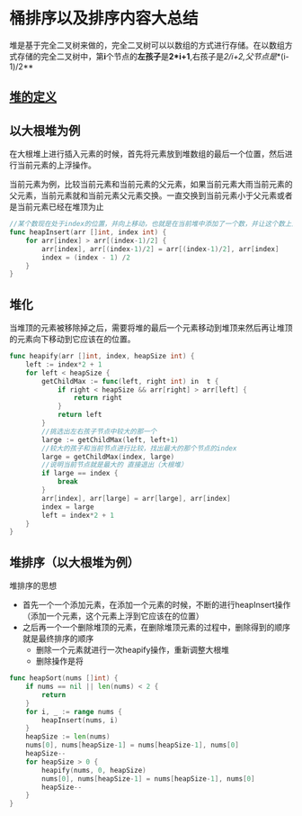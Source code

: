 # 桶排序以及排序内容大总结

堆是基于完全二叉树来做的，完全二叉树可以以数组的方式进行存储。在以数组方式存储的完全二叉树中，第**i**个节点的**左孩子**是**2\*i+1**,右孩子是**2/*i+2**,父节点是**(i-1)/2**

## [堆的定义](https://juejin.cn/post/6854573217269415950)

## 以大根堆为例

在大根堆上进行插入元素的时候，首先将元素放到堆数组的最后一个位置，然后进行当前元素的上浮操作。

当前元素为例，比较当前元素和当前元素的父元素，如果当前元素大雨当前元素的父元素，当前元素就和当前元素父元素交换。一直交换到当前元素小于父元素或者是当前元素已经在堆顶为止

```go
//某个数现在处于index的位置，并向上移动，也就是在当前堆中添加了一个数，并让这个数上浮到指定的位置
func heapInsert(arr []int, index int) {
	for arr[index] > arr[(index-1)/2] {
		arr[index], arr[(index-1)/2] = arr[(index-1)/2], arr[index]
		index = (index - 1) /2
	}
}
```

## 堆化

当堆顶的元素被移除掉之后，需要将堆的最后一个元素移动到堆顶来然后再让堆顶的元素向下移动到它应该在的位置。

```go
func heapify(arr []int, index, heapSize int) {
	left := index*2 + 1
	for left < heapSize {
		getChildMax := func(left, right int) in  t {
			if right < heapSize && arr[right] > arr[left] {
				return right
			}
			return left
		}
		//挑选出左右孩子节点中较大的那一个
		large := getChildMax(left, left+1)
		//较大的孩子和当前节点进行比较，找出最大的那个节点的index
		large = getChildMax(index, large)
		//说明当前节点就是最大的 直接退出（大根堆）
		if large == index {
			break
		}
		arr[index], arr[large] = arr[large], arr[index]
		index = large
		left = index*2 + 1
	}
}
```

## 堆排序（以大根堆为例）

堆排序的思想

+ 首先一个一个添加元素，在添加一个元素的时候，不断的进行heapInsert操作（添加一个元素，这个元素上浮到它应该在的位置）
+ 之后再一个一个删除堆顶的元素，在删除堆顶元素的过程中，删除得到的顺序就是最终排序的顺序
	+ 删除一个元素就进行一次heapify操作，重新调整大根堆
	+ 删除操作是将

```go
func heapSort(nums []int) {
	if nums == nil || len(nums) < 2 {
		return
	}
	for i, _ := range nums {
		heapInsert(nums, i)
	}
	heapSize := len(nums)
	nums[0], nums[heapSize-1] = nums[heapSize-1], nums[0]
	heapSize--
	for heapSize > 0 {
		heapify(nums, 0, heapSize)
		nums[0], nums[heapSize-1] = nums[heapSize-1], nums[0]
		heapSize--
	}
}
```

